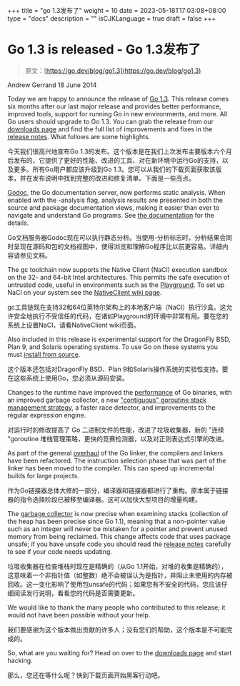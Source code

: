 +++
title = "go 1.3发布了"
weight = 10
date = 2023-05-18T17:03:08+08:00
type = "docs"
description = ""
isCJKLanguage = true
draft = false
+++

# Go 1.3 is released - Go 1.3发布了

> 原文：[https://go.dev/blog/go1.3](https://go.dev/blog/go1.3)

Andrew Gerrand
18 June 2014

Today we are happy to announce the release of [Go 1.3](https://go.dev/doc/go1.3). This release comes six months after our last major release and provides better performance, improved tools, support for running Go in new environments, and more. All Go users should upgrade to Go 1.3. You can grab the release from our [downloads page](https://go.dev/dl/) and find the full list of improvements and fixes in the [release notes](https://go.dev/doc/go1.3). What follows are some highlights.

今天我们很高兴地宣布Go 1.3的发布。这个版本是在我们上次发布主要版本六个月后发布的，它提供了更好的性能、改进的工具、对在新环境中运行Go的支持，以及更多。所有Go用户都应该升级到Go 1.3。您可以从我们的下载页面获取该版本，并在发布说明中找到完整的改进和修复清单。下面是一些亮点。

[Godoc](https://godoc.org/code.google.com/p/go.tools/cmd/godoc), the Go documentation server, now performs static analysis. When enabled with the -analysis flag, analysis results are presented in both the source and package documentation views, making it easier than ever to navigate and understand Go programs. See [the documentation](https://go.dev/lib/godoc/analysis/help.html) for the details.

Go文档服务器Godoc现在可以执行静态分析。当使用-分析标志时，分析结果会同时呈现在源码和包的文档视图中，使得浏览和理解Go程序比以前更容易。详细内容请参见文档。

The gc toolchain now supports the Native Client (NaCl) execution sandbox on the 32- and 64-bit Intel architectures. This permits the safe execution of untrusted code, useful in environments such as the [Playground](https://blog.golang.org/playground). To set up NaCl on your system see the [NativeClient wiki page](https://go.dev/wiki/NativeClient).

gc工具链现在支持32和64位英特尔架构上的本地客户端（NaCl）执行沙盒。这允许安全地执行不受信任的代码，在诸如Playground的环境中非常有用。要在您的系统上设置NaCl，请看NativeClient wiki页面。

Also included in this release is experimental support for the DragonFly BSD, Plan 9, and Solaris operating systems. To use Go on these systems you must [install from source](https://go.dev/doc/install/source).

这个版本还包括对DragonFly BSD、Plan 9和Solaris操作系统的实验性支持。要在这些系统上使用Go，您必须从源码安装。

Changes to the runtime have improved the [performance](https://go.dev/doc/go1.3#performance) of Go binaries, with an improved garbage collector, a new ["contiguous" goroutine stack management strategy](https://go.dev/s/contigstacks), a faster race detector, and improvements to the regular expression engine.

对运行时的修改提高了 Go 二进制文件的性能，改进了垃圾收集器，新的 "连续 "goroutine 堆栈管理策略，更快的竞赛检测器，以及对正则表达式引擎的改进。

As part of the general [overhaul](https://go.dev/s/go13linker) of the Go linker, the compilers and linkers have been refactored. The instruction selection phase that was part of the linker has been moved to the compiler. This can speed up incremental builds for large projects.

作为Go链接器总体大修的一部分，编译器和链接器都进行了重构。原本属于链接器的指令选择阶段已被移至编译器。这可以加快大型项目的增量构建。

The [garbage collector](https://go.dev/doc/go1.3#garbage_collector) is now precise when examining stacks (collection of the heap has been precise since Go 1.1), meaning that a non-pointer value such as an integer will never be mistaken for a pointer and prevent unused memory from being reclaimed. This change affects code that uses package unsafe; if you have unsafe code you should read the [release notes](https://go.dev/doc/go1.3#garbage_collector) carefully to see if your code needs updating.

垃圾收集器在检查堆栈时现在是精确的（从Go 1.1开始，对堆的收集是精确的），这意味着一个非指针值（如整数）绝不会被误认为是指针，并阻止未使用的内存被回收。这一变化影响了使用包unsafe的代码；如果您有不安全的代码，您应该仔细阅读发行说明，看看您的代码是否需要更新。

We would like to thank the many people who contributed to this release; it would not have been possible without your help.

我们要感谢为这个版本做出贡献的许多人；没有您们的帮助，这个版本是不可能完成的。

So, what are you waiting for? Head on over to the [downloads page](https://go.dev/dl/) and start hacking.

那么，您还在等什么呢？快到下载页面开始黑客行动吧。
